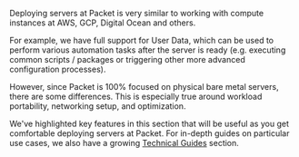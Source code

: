 <!--<meta>
{
    "title":"Bare Metal Servers Features - Packet Developer Docs",
    "description":"Learn more about key features of Packet servers.",
    "tag":["Key Features"]
}
</meta>-->

Deploying servers at Packet is very similar to working with compute instances at AWS, GCP, Digital Ocean and others. 

For example, we have full support for User Data, which can be used to perform various automation tasks after the server is ready (e.g. executing common scripts / packages or triggering other more advanced configuration processes).

However, since Packet is 100% focused on physical bare metal servers, there are some differences. This is especially true around workload portability, networking setup, and optimization.  

We've highlighted key features in this section that will be useful as you get comfortable deploying servers at Packet. For in-depth guides on particular use cases, we also have a growing [Technical Guides](https://www.packet.com/resources/guides/) section.

